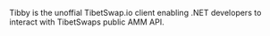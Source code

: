 Tibby is the unoffial TibetSwap.io client enabling .NET developers to interact with TibetSwaps public AMM API.